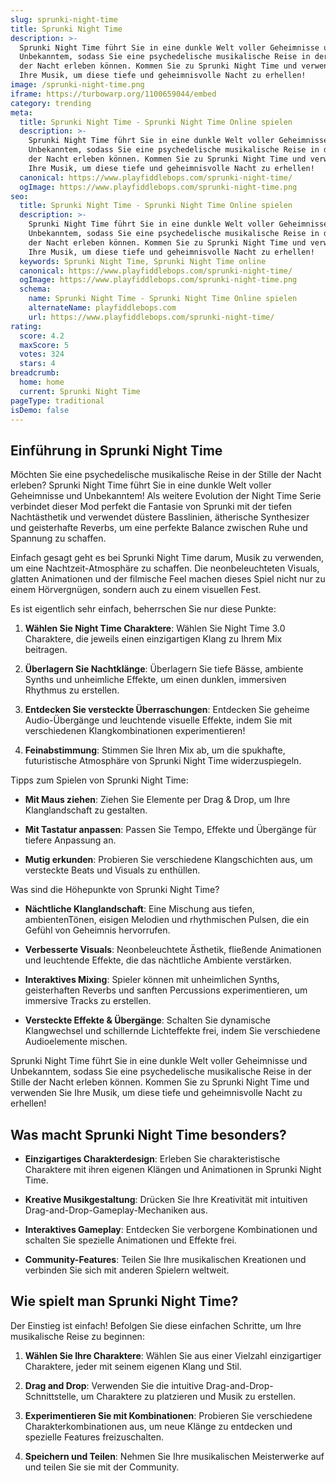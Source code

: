 ```yaml
---
slug: sprunki-night-time
title: Sprunki Night Time
description: >-
  Sprunki Night Time führt Sie in eine dunkle Welt voller Geheimnisse und
  Unbekanntem, sodass Sie eine psychedelische musikalische Reise in der Stille
  der Nacht erleben können. Kommen Sie zu Sprunki Night Time und verwenden Sie
  Ihre Musik, um diese tiefe und geheimnisvolle Nacht zu erhellen!
image: /sprunki-night-time.png
iframe: https://turbowarp.org/1100659044/embed
category: trending
meta:
  title: Sprunki Night Time - Sprunki Night Time Online spielen
  description: >-
    Sprunki Night Time führt Sie in eine dunkle Welt voller Geheimnisse und
    Unbekanntem, sodass Sie eine psychedelische musikalische Reise in der Stille
    der Nacht erleben können. Kommen Sie zu Sprunki Night Time und verwenden Sie
    Ihre Musik, um diese tiefe und geheimnisvolle Nacht zu erhellen!
  canonical: https://www.playfiddlebops.com/sprunki-night-time/
  ogImage: https://www.playfiddlebops.com/sprunki-night-time.png
seo:
  title: Sprunki Night Time - Sprunki Night Time Online spielen
  description: >-
    Sprunki Night Time führt Sie in eine dunkle Welt voller Geheimnisse und
    Unbekanntem, sodass Sie eine psychedelische musikalische Reise in der Stille
    der Nacht erleben können. Kommen Sie zu Sprunki Night Time und verwenden Sie
    Ihre Musik, um diese tiefe und geheimnisvolle Nacht zu erhellen!
  keywords: Sprunki Night Time, Sprunki Night Time online
  canonical: https://www.playfiddlebops.com/sprunki-night-time/
  ogImage: https://www.playfiddlebops.com/sprunki-night-time.png
  schema:
    name: Sprunki Night Time - Sprunki Night Time Online spielen
    alternateName: playfiddlebops.com
    url: https://www.playfiddlebops.com/sprunki-night-time/
rating:
  score: 4.2
  maxScore: 5
  votes: 324
  stars: 4
breadcrumb:
  home: home
  current: Sprunki Night Time
pageType: traditional
isDemo: false
---
```


## Einführung in Sprunki Night Time

Möchten Sie eine psychedelische musikalische Reise in der Stille der Nacht erleben? Sprunki Night Time führt Sie in eine dunkle Welt voller Geheimnisse und Unbekanntem! Als weitere Evolution der Night Time Serie verbindet dieser Mod perfekt die Fantasie von Sprunki mit der tiefen Nachtästhetik und verwendet düstere Basslinien, ätherische Synthesizer und geisterhafte Reverbs, um eine perfekte Balance zwischen Ruhe und Spannung zu schaffen.

Einfach gesagt geht es bei Sprunki Night Time darum, Musik zu verwenden, um eine Nachtzeit-Atmosphäre zu schaffen. Die neonbeleuchteten Visuals, glatten Animationen und der filmische Feel machen dieses Spiel nicht nur zu einem Hörvergnügen, sondern auch zu einem visuellen Fest.

Es ist eigentlich sehr einfach, beherrschen Sie nur diese Punkte:

1. **Wählen Sie Night Time Charaktere**: Wählen Sie Night Time 3.0 Charaktere, die jeweils einen einzigartigen Klang zu Ihrem Mix beitragen.

1. **Überlagern Sie Nachtklänge**: Überlagern Sie tiefe Bässe, ambiente Synths und unheimliche Effekte, um einen dunklen, immersiven Rhythmus zu erstellen.

1. **Entdecken Sie versteckte Überraschungen**: Entdecken Sie geheime Audio-Übergänge und leuchtende visuelle Effekte, indem Sie mit verschiedenen Klangkombinationen experimentieren!

1. **Feinabstimmung**: Stimmen Sie Ihren Mix ab, um die spukhafte, futuristische Atmosphäre von Sprunki Night Time widerzuspiegeln.

Tipps zum Spielen von Sprunki Night Time:

- **Mit Maus ziehen**: Ziehen Sie Elemente per Drag & Drop, um Ihre Klanglandschaft zu gestalten.

- **Mit Tastatur anpassen**: Passen Sie Tempo, Effekte und Übergänge für tiefere Anpassung an.

- **Mutig erkunden**: Probieren Sie verschiedene Klangschichten aus, um versteckte Beats und Visuals zu enthüllen.

Was sind die Höhepunkte von Sprunki Night Time?

- **Nächtliche Klanglandschaft**: Eine Mischung aus tiefen, ambientenTönen, eisigen Melodien und rhythmischen Pulsen, die ein Gefühl von Geheimnis hervorrufen.

- **Verbesserte Visuals**: Neonbeleuchtete Ästhetik, fließende Animationen und leuchtende Effekte, die das nächtliche Ambiente verstärken.

- **Interaktives Mixing**: Spieler können mit unheimlichen Synths, geisterhaften Reverbs und sanften Percussions experimentieren, um immersive Tracks zu erstellen.

- **Versteckte Effekte & Übergänge**: Schalten Sie dynamische Klangwechsel und schillernde Lichteffekte frei, indem Sie verschiedene Audioelemente mischen.

Sprunki Night Time führt Sie in eine dunkle Welt voller Geheimnisse und Unbekanntem, sodass Sie eine psychedelische musikalische Reise in der Stille der Nacht erleben können. Kommen Sie zu Sprunki Night Time und verwenden Sie Ihre Musik, um diese tiefe und geheimnisvolle Nacht zu erhellen!

## Was macht Sprunki Night Time besonders?

- **Einzigartiges Charakterdesign**: Erleben Sie charakteristische Charaktere mit ihren eigenen Klängen und Animationen in Sprunki Night Time.

- **Kreative Musikgestaltung**: Drücken Sie Ihre Kreativität mit intuitiven Drag-and-Drop-Gameplay-Mechaniken aus.

- **Interaktives Gameplay**: Entdecken Sie verborgene Kombinationen und schalten Sie spezielle Animationen und Effekte frei.

- **Community-Features**: Teilen Sie Ihre musikalischen Kreationen und verbinden Sie sich mit anderen Spielern weltweit.

## Wie spielt man Sprunki Night Time?

Der Einstieg ist einfach! Befolgen Sie diese einfachen Schritte, um Ihre musikalische Reise zu beginnen:

1. **Wählen Sie Ihre Charaktere**: Wählen Sie aus einer Vielzahl einzigartiger Charaktere, jeder mit seinem eigenen Klang und Stil.

1. **Drag and Drop**: Verwenden Sie die intuitive Drag-and-Drop-Schnittstelle, um Charaktere zu platzieren und Musik zu erstellen.

1. **Experimentieren Sie mit Kombinationen**: Probieren Sie verschiedene Charakterkombinationen aus, um neue Klänge zu entdecken und spezielle Features freizuschalten.

1. **Speichern und Teilen**: Nehmen Sie Ihre musikalischen Meisterwerke auf und teilen Sie sie mit der Community.
